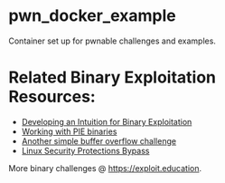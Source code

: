 # pwn_docker_example
Container set up for pwnable challenges and examples.

# Related Binary Exploitation Resources:
- [Developing an Intuition for Binary Exploitation](https://www.youtube.com/watch?v=akCce7vSSfw)
- [Working with PIE binaries](https://www.youtube.com/watch?v=pphfcaGnWSA)
- [Another simple buffer overflow challenge](https://www.youtube.com/watch?v=oS2O75H57qU)
- [Linux Security Protections Bypass](https://ironhackers.es/en/tutoriales/pwn-rop-bypass-nx-aslr-pie-y-canary/)

More binary challenges @ https://exploit.education.

